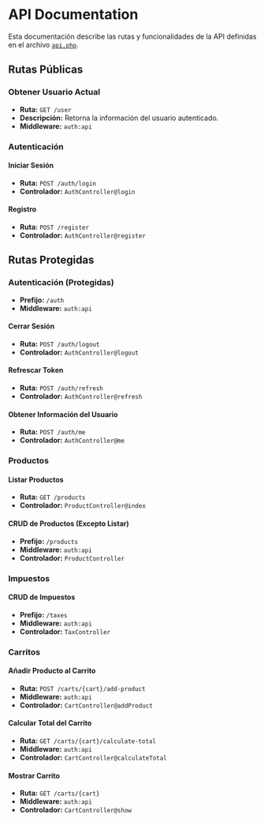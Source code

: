 # API Documentation

Esta documentación describe las rutas y funcionalidades de la API definidas en el archivo [`api.php`](routes/api.php).

## Rutas Públicas

### Obtener Usuario Actual
- **Ruta:** `GET /user`
- **Descripción:** Retorna la información del usuario autenticado.
- **Middleware:** `auth:api`

### Autenticación

#### Iniciar Sesión
- **Ruta:** `POST /auth/login`
- **Controlador:** `AuthController@login`

#### Registro
- **Ruta:** `POST /register`
- **Controlador:** `AuthController@register`

## Rutas Protegidas

### Autenticación (Protegidas)
- **Prefijo:** `/auth`
- **Middleware:** `auth:api`

#### Cerrar Sesión
- **Ruta:** `POST /auth/logout`
- **Controlador:** `AuthController@logout`

#### Refrescar Token
- **Ruta:** `POST /auth/refresh`
- **Controlador:** `AuthController@refresh`

#### Obtener Información del Usuario
- **Ruta:** `POST /auth/me`
- **Controlador:** `AuthController@me`

### Productos

#### Listar Productos
- **Ruta:** `GET /products`
- **Controlador:** `ProductController@index`

#### CRUD de Productos (Excepto Listar)
- **Prefijo:** `/products`
- **Middleware:** `auth:api`
- **Controlador:** `ProductController`

### Impuestos

#### CRUD de Impuestos
- **Prefijo:** `/taxes`
- **Middleware:** `auth:api`
- **Controlador:** `TaxController`

### Carritos

#### Añadir Producto al Carrito
- **Ruta:** `POST /carts/{cart}/add-product`
- **Middleware:** `auth:api`
- **Controlador:** `CartController@addProduct`

#### Calcular Total del Carrito
- **Ruta:** `GET /carts/{cart}/calculate-total`
- **Middleware:** `auth:api`
- **Controlador:** `CartController@calculateTotal`

#### Mostrar Carrito
- **Ruta:** `GET /carts/{cart}`
- **Middleware:** `auth:api`
- **Controlador:** `CartController@show`
